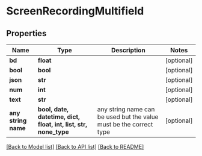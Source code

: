 # ScreenRecordingMultifield


## Properties
Name | Type | Description | Notes
------------ | ------------- | ------------- | -------------
**bd** | **float** |  | [optional] 
**bool** | **bool** |  | [optional] 
**json** | **str** |  | [optional] 
**num** | **int** |  | [optional] 
**text** | **str** |  | [optional] 
**any string name** | **bool, date, datetime, dict, float, int, list, str, none_type** | any string name can be used but the value must be the correct type | [optional]

[[Back to Model list]](../README.md#documentation-for-models) [[Back to API list]](../README.md#documentation-for-api-endpoints) [[Back to README]](../README.md)


